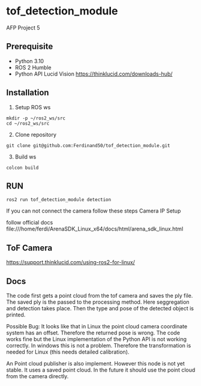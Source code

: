 # tof_detection_module
AFP Project 5


## Prerequisite
- Python 3.10
- ROS 2 Humble
- Python API Lucid Vision https://thinklucid.com/downloads-hub/


## Installation

1. Setup ROS ws
```shell
mkdir -p ~/ros2_ws/src
cd ~/ros2_ws/src
```

2. Clone repository
```shell
git clone git@github.com:Ferdinand50/tof_detection_module.git
```

3. Build ws
```shell
colcon build
```

## RUN
```shell
ros2 run tof_detection_module detection
```

If you can not connect the camera follow these steps
Camera IP Setup

follow official docs
file:///home/ferdi/ArenaSDK_Linux_x64/docs/html/arena_sdk_linux.html

## ToF Camera
https://support.thinklucid.com/using-ros2-for-linux/


## Docs
The code first gets a point cloud from the tof camera and saves the ply file. The saved ply is the passed to the processing method. Here seggregation and detection takes place. Then the type and pose of the detected object is printed.

Possible Bug: It looks like that in Linux the point cloud camera coordinate system has an offset. Therefore the returned pose is wrong. The code works fine but the Linux implementation of the Python API is not working correctly. In windows this is not a problem. Therefore the transformation is needed for Linux (this needs detailed calibration).

An Point cloud publisher is also implement. However this node is not yet stable. It uses a saved point cloud. In the future it should use the point cloud from the camera directly.

